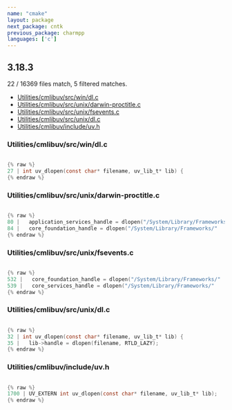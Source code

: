 ```yaml
---
name: "cmake"
layout: package
next_package: cntk
previous_package: charmpp
languages: ['c']
---
```

## 3.18.3
22 / 16369 files match, 5 filtered matches.

 - [Utilities/cmlibuv/src/win/dl.c](#utilitiescmlibuvsrcwindlc)
 - [Utilities/cmlibuv/src/unix/darwin-proctitle.c](#utilitiescmlibuvsrcunixdarwin-proctitlec)
 - [Utilities/cmlibuv/src/unix/fsevents.c](#utilitiescmlibuvsrcunixfseventsc)
 - [Utilities/cmlibuv/src/unix/dl.c](#utilitiescmlibuvsrcunixdlc)
 - [Utilities/cmlibuv/include/uv.h](#utilitiescmlibuvincludeuvh)

### Utilities/cmlibuv/src/win/dl.c

```c

{% raw %}
27 | int uv_dlopen(const char* filename, uv_lib_t* lib) {
{% endraw %}

```
### Utilities/cmlibuv/src/unix/darwin-proctitle.c

```c

{% raw %}
80 |   application_services_handle = dlopen("/System/Library/Frameworks/"
84 |   core_foundation_handle = dlopen("/System/Library/Frameworks/"
{% endraw %}

```
### Utilities/cmlibuv/src/unix/fsevents.c

```c

{% raw %}
532 |   core_foundation_handle = dlopen("/System/Library/Frameworks/"
539 |   core_services_handle = dlopen("/System/Library/Frameworks/"
{% endraw %}

```
### Utilities/cmlibuv/src/unix/dl.c

```c

{% raw %}
32 | int uv_dlopen(const char* filename, uv_lib_t* lib) {
35 |   lib->handle = dlopen(filename, RTLD_LAZY);
{% endraw %}

```
### Utilities/cmlibuv/include/uv.h

```c

{% raw %}
1700 | UV_EXTERN int uv_dlopen(const char* filename, uv_lib_t* lib);
{% endraw %}

```